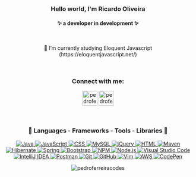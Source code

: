 <h3 align="center">Hello world, I'm Ricardo Oliveira</h3>
<h4 align="center">✨ a developer in development ✨</h4>
<br>
<p align="center">📖  I’m currently studying Eloquent Javascript (https://eloquentjavascript.net/)</p>
<br>
<h3 align="center">Connect with me:</h3>
<p align="center">
<a href="https://www.linkedin.com/in/ricard0oliveira" target="blank"><img src="https://upload.wikimedia.org/wikipedia/commons/thumb/f/f8/LinkedIn_icon_circle.svg/2048px-LinkedIn_icon_circle.svg.png" alt="pedroferreiracodes" height="40" width="40" /></a>
 <a href="mailto:oliveiradevcode@gmail.com" target="blank"><img src="https://static.vecteezy.com/system/resources/previews/016/716/465/original/gmail-icon-free-png.png" alt="pedroferreiracodes" height="40" width="40" /></a>
</p>
<br>
<h3 align="center">🚀 Languages - Frameworks - Tools - Libraries 🚀</h3>
<p align="center">
  <!-- First Row -->
  <a href="https://www.java.com" target="_blank" rel="noreferrer">
    <img src="https://skillicons.dev/icons?i=java" alt="Java" />
  </a>
  <a href="https://developer.mozilla.org/en-US/docs/Web/JavaScript" target="_blank" rel="noreferrer">
    <img src="https://skillicons.dev/icons?i=javascript" alt="JavaScript" />
  </a>
  <a href="https://www.w3schools.com/css/" target="_blank" rel="noreferrer">
    <img src="https://skillicons.dev/icons?i=css" alt="CSS" />
  </a>
  <!-- Second Row -->
  <a href="https://www.mysql.com/" target="_blank" rel="noreferrer">
    <img src="https://skillicons.dev/icons?i=mysql" alt="MySQL" />
  </a>
  <a href="https://jquery.com/" target="_blank" rel="noreferrer">
    <img src="https://skillicons.dev/icons?i=jquery" alt="jQuery" />
  </a>
  <a href="https://www.w3.org/html/" target="_blank" rel="noreferrer">
    <img src="https://skillicons.dev/icons?i=html" alt="HTML" />
  </a>
  <!-- Third Row -->
  <a href="https://maven.apache.org/" target="_blank" rel="noreferrer">
    <img src="https://skillicons.dev/icons?i=maven" alt="Maven" />
  </a>
  <a href="https://hibernate.org/" target="_blank" rel="noreferrer">
    <img src="https://skillicons.dev/icons?i=hibernate" alt="Hibernate" />
  </a>
  <a href="https://spring.io/" target="_blank" rel="noreferrer">
    <img src="https://skillicons.dev/icons?i=spring" alt="Spring" />
  </a>
  <!-- Fourth Row -->
  <a href="https://getbootstrap.com/" target="_blank" rel="noreferrer">
    <img src="https://skillicons.dev/icons?i=bootstrap" alt="Bootstrap" />
  </a>
  <a href="https://www.npmjs.com/" target="_blank" rel="noreferrer">
    <img src="https://skillicons.dev/icons?i=npm" alt="NPM" />
  </a>
  <a href="https://nodejs.org/" target="_blank" rel="noreferrer">
    <img src="https://skillicons.dev/icons?i=nodejs" alt="Node.js" />
  </a>
  <!-- Fifth Row -->
  <a href="https://code.visualstudio.com/" target="_blank" rel="noreferrer">
    <img src="https://skillicons.dev/icons?i=vscode" alt="Visual Studio Code" />
  </a>
  <a href="https://www.jetbrains.com/idea/" target="_blank" rel="noreferrer">
    <img src="https://skillicons.dev/icons?i=idea" alt="IntelliJ IDEA" />
  </a>
  <a href="https://www.postman.com/" target="_blank" rel="noreferrer">
    <img src="https://skillicons.dev/icons?i=postman" alt="Postman" />
  </a>
  <!-- Sixth Row -->
  <a href="https://git-scm.com/" target="_blank" rel="noreferrer">
    <img src="https://skillicons.dev/icons?i=git" alt="Git" />
  </a>
  <a href="https://github.com/" target="_blank" rel="noreferrer">
    <img src="https://skillicons.dev/icons?i=github" alt="GitHub" />
  </a>
  <a href="https://www.vim.org/" target="_blank" rel="noreferrer">
    <img src="https://skillicons.dev/icons?i=vim" alt="Vim" />
  </a>
  <!-- Seventh Row -->
  <a href="https://aws.amazon.com/" target="_blank" rel="noreferrer">
    <img src="https://skillicons.dev/icons?i=aws" alt="AWS" />
  </a>
  <a href="https://codepen.io/" target="_blank" rel="noreferrer">
    <img src="https://skillicons.dev/icons?i=codepen" alt="CodePen" />
  </a>
</p>

<p align="center">
  <img src="https://github-readme-stats.vercel.app/api/top-langs?username=pedroferreiracodes&show_icons=true&locale=en&layout=compact" alt="pedroferreiracodes" />
</p>
